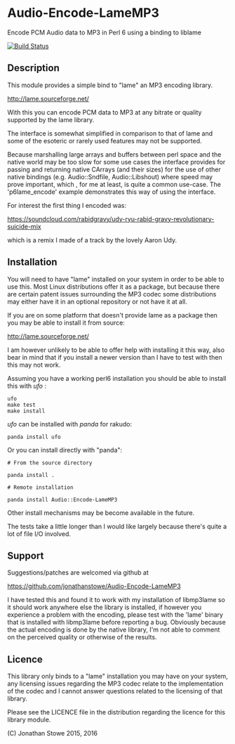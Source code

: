 # Audio-Encode-LameMP3

Encode PCM Audio data to MP3 in Perl 6 using a binding to liblame

[![Build Status](https://travis-ci.org/jonathanstowe/Audio-Encode-LameMP3.svg?branch=master)](https://travis-ci.org/jonathanstowe/Audio-Encode-LameMP3)

## Description

This module provides a simple bind to "lame" an MP3 encoding library.

http://lame.sourceforge.net/

With this you can encode PCM data to MP3 at any bitrate or quality
supported by the lame library.

The interface is somewhat simplified in comparison to that of lame
and some of the esoteric or rarely used features may not be supported.

Because marshalling large arrays and buffers between perl space and the
native world may be too slow for some use cases the interface provides
for passing and returning native CArrays (and their sizes) for the use
of other native bindings (e.g. Audio::Sndfile, Audio::Libshout) where 
speed may prove important, which , for me at least, is quite a common
use-case.  The 'p6lame_encode' example demonstrates this way of using
the interface.

For interest the first thing I encoded was:

https://soundcloud.com/rabidgravy/udy-ryu-rabid-gravy-revolutionary-suicide-mix

which is a remix I made of a track by the lovely Aaron Udy.


## Installation

You will need to have "lame"  installed on your system in order to be
able to use this. Most Linux distributions offer it as a package, but
because there are certain patent issues surrounding the MP3 codec some
distributions may either have it in an optional repository or not have
it at all.

If you are on some platform that doesn't provide lame as a package then
you may be able to install it from source:

http://lame.sourceforge.net/

I am however unlikely to be able to offer help with installing it this
way, also bear in mind that if you install a newer version than I have
to test with then this may not work.

Assuming you have a working perl6 installation you should be able to
install this with *ufo* :

    ufo
    make test
    make install

*ufo* can be installed with *panda* for rakudo:

    panda install ufo

Or you can install directly with "panda":

    # From the source directory
   
    panda install .

    # Remote installation

    panda install Audio::Encode-LameMP3

Other install mechanisms may be become available in the future.

The tests take a little longer than I would like largely because there's
quite a lot of file I/O involved.

## Support

Suggestions/patches are welcomed via github at

https://github.com/jonathanstowe/Audio-Encode-LameMP3

I have tested this and found it to work with my installation of libmp3lame
so it should work anywhere else the library is installed, if however
you experience a problem with the encoding, please test with the 'lame'
binary that is installed with libmp3lame before reporting a bug. Obviously
because the actual encoding is done by the native library, I'm not
able to comment on the perceived quality or otherwise of the results.

## Licence

This library only binds to a "lame" installation you may have on your system, any
licensing issues regarding the MP3 codec relate to the implementation of the codec
and I cannot answer questions related to the licensing of that library.

Please see the LICENCE file in the distribution regarding the licence for this library module.

(C) Jonathan Stowe 2015, 2016
